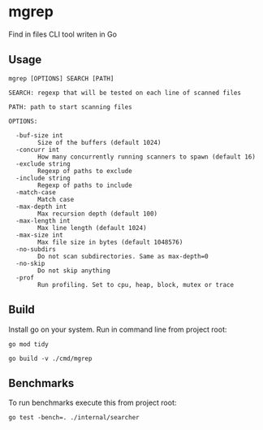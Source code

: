 # mgrep

Find in files CLI tool writen in Go

## Usage

```
mgrep [OPTIONS] SEARCH [PATH]

SEARCH: regexp that will be tested on each line of scanned files

PATH: path to start scanning files

OPTIONS:

  -buf-size int
        Size of the buffers (default 1024)
  -concurr int
        How many concurrently running scanners to spawn (default 16)
  -exclude string
        Regexp of paths to exclude
  -include string
        Regexp of paths to include
  -match-case
        Match case
  -max-depth int
        Max recursion depth (default 100)
  -max-length int
        Max line length (default 1024)
  -max-size int
        Max file size in bytes (default 1048576)
  -no-subdirs
        Do not scan subdirectories. Same as max-depth=0
  -no-skip
        Do not skip anything
  -prof
        Run profiling. Set to cpu, heap, block, mutex or trace
```

## Build

Install go on your system. Run in command line from project root:

`go mod tidy`

`go build -v ./cmd/mgrep`

## Benchmarks

To run benchmarks execute this from project root:

`go test -bench=. ./internal/searcher`